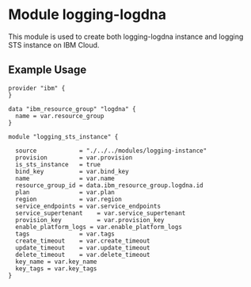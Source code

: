 # Module logging-logdna

This module is used to create both logging-logdna instance and logging STS instance on IBM Cloud.

## Example Usage
```
provider "ibm" {
}

data "ibm_resource_group" "logdna" {
  name = var.resource_group
}

module "logging_sts_instance" {

  source            = "./../../modules/logging-instance"
  provision         = var.provision
  is_sts_instance   = true
  bind_key          = var.bind_key
  name              = var.name
  resource_group_id = data.ibm_resource_group.logdna.id
  plan              = var.plan
  region            = var.region
  service_endpoints = var.service_endpoints
  service_supertenant    = var.service_supertenant
  provision_key          = var.provision_key
  enable_platform_logs = var.enable_platform_logs
  tags              = var.tags
  create_timeout    = var.create_timeout
  update_timeout    = var.update_timeout
  delete_timeout    = var.delete_timeout
  key_name = var.key_name
  key_tags = var.key_tags
}
```

<!-- BEGINNING OF PRE-COMMIT-TERRAFORM DOCS HOOK -->
